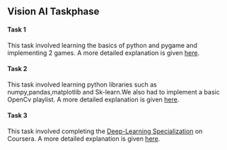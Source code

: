 ## Vision AI Taskphase

#### Task 1

This task involved learning the basics of python and pygame and implementing 2 games. A more detailed explanation is given <a href= "/Task 1">here</a>.

#### Task 2 

This task involved learning python libraries such as numpy,pandas,matplotlib and Sk-learn.We also had to implement a basic OpenCv playlist. A more detailed explanation is given <a href= "/Task 2">here</a>.

#### Task 3
  
This task involved completing the <a href = "https://www.coursera.org/specializations/deep-learning ">Deep-Learning Specialization</a> on Coursera. A more detailed explanation is given <a href= "/Task 3">here</a>.
